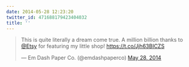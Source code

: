 ```yaml
---
date: 2014-05-28 12:23:20
twitter_id: 471688179423404032
title: ''
---
```


<blockquote class="twitter-tweet"><p lang="en" dir="ltr">This is quite literally a dream come true. A million billion thanks to <a href="https://twitter.com/Etsy?ref_src=twsrc%5Etfw">@Etsy</a> for featuring my little shop! <a href="https://t.co/Jjh63BICZS">https://t.co/Jjh63BICZS</a></p>&mdash; Em Dash Paper Co. (@emdashpaperco) <a href="https://twitter.com/emdashpaperco/status/471670194398846976?ref_src=twsrc%5Etfw">May 28, 2014</a></blockquote>
<script async src="https://platform.twitter.com/widgets.js" charset="utf-8"></script>
